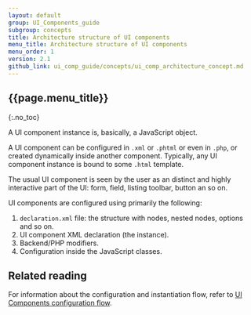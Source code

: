 ```yaml
---
layout: default
group: UI_Components_guide
subgroup: concepts
title: Architecture structure of UI components
menu_title: Architecture structure of UI components
menu_order: 1
version: 2.1
github_link: ui_comp_guide/concepts/ui_comp_architecture_concept.md
---
```


##  {{page.menu_title}}
{:.no_toc}

A UI component instance is, basically, a JavaScript object.

A UI component can be configured in `.xml` or `.phtml` or even in `.php`, or created dynamically inside another component. Typically, any UI component instance is bound to some `.html` template.

The usual UI component is seen by the user as an distinct and highly interactive part of the UI: form, field, listing toolbar, button an so on.

UI components are configured using primarily the following:

1. `declaration.xml` file: the structure with nodes, nested nodes, options and so on.
2. UI component XML declaration (the instance).
3. Backend/PHP modifiers.
4. Configuration inside the JavaScript classes.

## Related reading

For information about the configuration and instantiation flow, refer to [UI Components configuration flow]({{page.baseurl}}ui_comp_guide/concepts/ui_comp_config_flow_concept.html).
